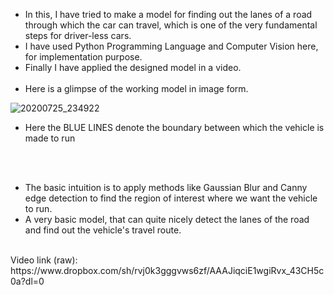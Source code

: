 * In this, I have tried to make a model for finding out the lanes of a road through which the car can travel, which is one of the very fundamental steps for driver-less cars.
* I have used Python Programming Language and Computer Vision here, for implementation purpose.
* Finally I have applied the designed model in a video.
</br></br>
* Here is a glimpse of the working model in image form.

![20200725_234922](https://user-images.githubusercontent.com/48630662/88463838-7126a200-ced3-11ea-99d2-df953a1a97ef.png)

* Here the BLUE LINES denote the boundary between which the vehicle is made to run 

</br></br>
* The basic intuition is to apply methods like Gaussian Blur and Canny edge detection to find the region of interest where we want the vehicle to run.
* A very basic model, that can quite nicely detect the lanes of the road and find out the vehicle's travel route.
</br>
Video link (raw): https://www.dropbox.com/sh/rvj0k3gggvws6zf/AAAJiqciE1wgiRvx_43CH5c0a?dl=0
